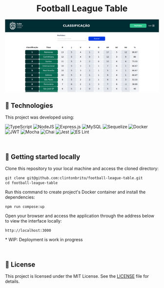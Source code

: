 <!-- Olá, Tryber!
Esse é apenas um arquivo inicial para o README do seu projeto.
É essencial que você preencha esse documento por conta própria, ok?
Não deixe de usar nossas dicas de escrita de README de projetos, e deixe sua criatividade brilhar!
:warning: IMPORTANTE: você precisa deixar nítido:
- quais arquivos/pastas foram desenvolvidos por você; 
- quais arquivos/pastas foram desenvolvidos por outra pessoa estudante;
- quais arquivos/pastas foram desenvolvidos pela Trybe.
-->

<h1 align="center">Football League Table</h1>

<p align="center">
  <img alt="preview image" src="app/frontend/src/images/frontend-view.png">
</p>

## 🧪 Technologies

This project was developed using:
  
  ![TypeScript](https://img.shields.io/badge/typescript-%23007ACC.svg?style=for-the-badge&logo=typescript&logoColor=white)
  ![NodeJS](https://img.shields.io/badge/Node.js-43853D?style=for-the-badge&logo=node.js&logoColor=white)
  ![Express.js](https://img.shields.io/badge/express.js-%23404d59.svg?style=for-the-badge&logo=express&logoColor=%2361DAFB)
  ![MySQL](https://img.shields.io/badge/MySQL-005C84?style=for-the-badge&logo=mysql&logoColor=white)
  ![Sequelize](https://img.shields.io/badge/Sequelize-52B0E7?style=for-the-badge&logo=Sequelize&logoColor=white)
  ![Docker](https://img.shields.io/badge/docker-%230db7ed.svg?style=for-the-badge&logo=docker&logoColor=white)
  ![JWT](https://img.shields.io/badge/JWT-black?style=for-the-badge&logo=JSON%20web%20tokens)
  ![Mocha](https://img.shields.io/badge/-mocha-%238D6748?style=for-the-badge&logo=mocha&logoColor=white)
  ![Chai](https://img.shields.io/badge/chai-A30701?style=for-the-badge&logo=chai&logoColor=white)
  ![Jest](https://img.shields.io/badge/-jest-%23C21325?style=for-the-badge&logo=jest&logoColor=white)
  ![ES Lint](https://img.shields.io/badge/eslint-3A33D1?style=for-the-badge&logo=eslint&logoColor=white)

<br>

## 🚀 Getting started locally

<p style>Clone this repository to your local machine and access the cloned directory:</p>
<pre><code>git clone git@github.com:clintonbrito/football-league-table.git
cd football-league-table
</code></pre>
<p>Run this command to create project's Docker container and install the dependencies:</p>

<pre><code>npm run compose:up</code></pre>

Open your browser and access the application through the address below to view the interface locally:

<pre><code>http://localhost:3000</code></pre>

\* WIP: Deployment is work in progress

<br>

## 📝 License
This project is licensed under the MIT License. See the <a target="_blank" rel="noopener" href="https://github.com/clintonbrito/recipes-app/blob/5c4b1a74ab43a352c393def783f06080b7256088/LICENSE">LICENSE</a> file for details.
